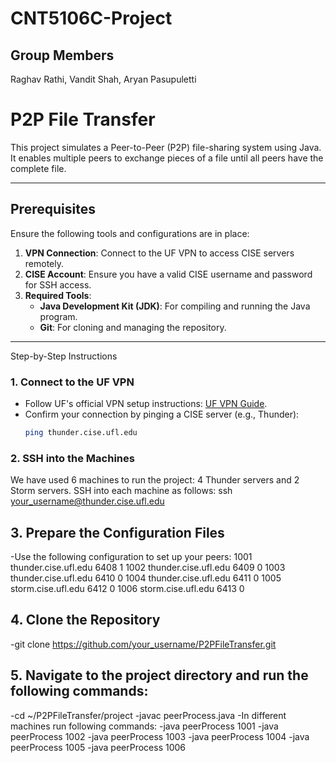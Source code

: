 # CNT5106C-Project
## Group Members
Raghav Rathi, Vandit Shah, Aryan Pasupuletti


# P2P File Transfer

This project simulates a Peer-to-Peer (P2P) file-sharing system using Java. It enables multiple peers to exchange pieces of a file until all peers have the complete file.

---

## Prerequisites

Ensure the following tools and configurations are in place:
1. **VPN Connection**: Connect to the UF VPN to access CISE servers remotely.
2. **CISE Account**: Ensure you have a valid CISE username and password for SSH access.
3. **Required Tools**:
   - **Java Development Kit (JDK)**: For compiling and running the Java program.
   - **Git**: For cloning and managing the repository.

---

Step-by-Step Instructions

### 1. Connect to the UF VPN
- Follow UF's official VPN setup instructions: [UF VPN Guide](https://it.ufl.edu/ict/documentation/network-infrastructure/vpn/).
- Confirm your connection by pinging a CISE server (e.g., Thunder):
  ```bash
  ping thunder.cise.ufl.edu
  
###  2. SSH into the Machines

We have used 6 machines to run the project: 4 Thunder servers and 2 Storm servers. SSH into each machine as follows:
ssh your_username@thunder.cise.ufl.edu

## 3. Prepare the Configuration Files
-Use the following configuration to set up your peers:
1001 thunder.cise.ufl.edu 6408 1
1002 thunder.cise.ufl.edu 6409 0
1003 thunder.cise.ufl.edu 6410 0
1004 thunder.cise.ufl.edu 6411 0
1005 storm.cise.ufl.edu   6412 0
1006 storm.cise.ufl.edu   6413 0

## 4. Clone the Repository
-git clone https://github.com/your_username/P2PFileTransfer.git

##	5.	Navigate to the project directory and run the following commands:
-cd ~/P2PFileTransfer/project
-javac peerProcess.java
-In different machines run following commands:
-java peerProcess 1001
-java peerProcess 1002
-java peerProcess 1003
-java peerProcess 1004
-java peerProcess 1005
-java peerProcess 1006
